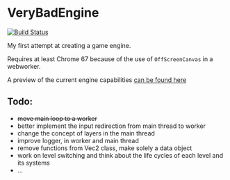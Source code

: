 # VeryBadEngine
[![Build Status](https://travis-ci.org/AbdBarho/VeryBadEngine.svg?branch=master)](https://travis-ci.org/AbdBarho/VeryBadEngine)

My first attempt at creating a game engine.

Requires at least Chrome 67 because of the use of `OffScreenCanvas` in a webworker.

A preview of the current engine capabilities [can be found here](https://abdbarho.github.io/VeryBadEngine/)


## Todo:
- ~~move main loop to a worker~~
- better implement the input redirection from main thread to worker
- change the concept of layers in the main thread
- improve logger, in worker and main thread
- remove functions from Vec2 class, make solely a data object
- work on level switching and think about the life cycles of each level and its systems
- ...
